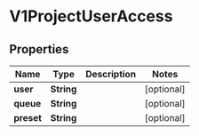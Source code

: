 

# V1ProjectUserAccess

## Properties

Name | Type | Description | Notes
------------ | ------------- | ------------- | -------------
**user** | **String** |  |  [optional]
**queue** | **String** |  |  [optional]
**preset** | **String** |  |  [optional]



